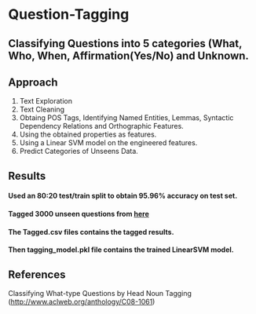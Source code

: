 # Question-Tagging

## Classifying Questions into 5 categories (What, Who, When, Affirmation(Yes/No) and Unknown.

## Approach

1. Text Exploration
2. Text Cleaning
3. Obtaing POS Tags, Identifying Named Entities, Lemmas, Syntactic Dependency Relations and Orthographic Features.
4. Using the obtained properties as features.
5. Using a Linear SVM model on the engineered features.
6. Predict Categories of Unseens Data.

## Results

#### Used an 80:20 test/train split to obtain 95.96% accuracy on test set.
#### Tagged 3000 unseen questions from [here](http://cogcomp.org/Data/QA/QC/train_3000.label)
#### The Tagged.csv files contains the tagged results.
#### Then tagging_model.pkl file contains the trained LinearSVM model.

## References
Classifying What-type Questions by Head Noun Tagging (http://www.aclweb.org/anthology/C08-1061)
